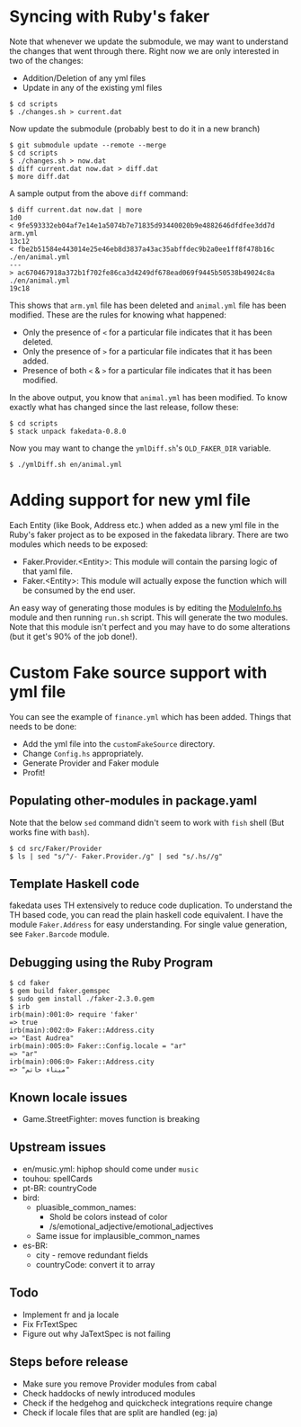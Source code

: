 # Syncing with Ruby's faker

Note that whenever we update the submodule, we may want to understand
the changes that went through there. Right now we are only interested
in two of the changes:
* Addition/Deletion of any yml files
* Update in any of the existing yml files

``` shellsession
$ cd scripts
$ ./changes.sh > current.dat
```

Now update the submodule (probably best to do it in a new branch)

``` shellsession
$ git submodule update --remote --merge
$ cd scripts
$ ./changes.sh > now.dat
$ diff current.dat now.dat > diff.dat
$ more diff.dat
```

A sample output from the above `diff` command:

``` shellsession
$ diff current.dat now.dat | more
1d0
< 9fe593332eb04af7e14e1a5074b7e71835d93440020b9e4882646dfdfee3dd7d  arm.yml
13c12
< fbe2b51584e443014e25e46eb8d3837a43ac35abffdec9b2a0ee1ff8f478b16c  ./en/animal.yml
---
> ac670467918a372b1f702fe86ca3d4249df678ead069f9445b50538b49024c8a  ./en/animal.yml
19c18
```

This shows that `arm.yml` file has been deleted and `animal.yml` file
has been modified. These are the rules for knowing what happened:
* Only the presence of `<` for a particular file indicates that it has
  been deleted.
* Only the presence of `>` for a particular file indicates that it has
  been added.
* Presence of both `<` & `>` for a particular file indicates that it
  has been modified.

In the above output, you know that `animal.yml` has been modified. To
know exactly what has changed since the last release, follow these:

``` shellsession
$ cd scripts
$ stack unpack fakedata-0.8.0
```

Now you may want to change the `ymlDiff.sh`'s `OLD_FAKER_DIR` variable.

``` shellsession
$ ./ymlDiff.sh en/animal.yml
```

# Adding support for new yml file

Each Entity (like Book, Address etc.) when added as a new yml file in
the Ruby's faker project as to be exposed in the fakedata
library. There are two modules which needs to be exposed:

* Faker.Provider.\<Entity\>: This module will contain the parsing
  logic of that yaml file.
* Faker.\<Entity\>: This module will actually expose the function
  which will be consumed by the end user.

An easy way of generating those modules is by editing the
[ModuleInfo.hs](./scripts/ModuleInfo.hs) module and then running
`run.sh` script. This will generate the two modules. Note that this
module isn't perfect and you may have to do some alterations (but it
get's 90% of the job done!).

# Custom Fake source support with yml file

You can see the example of `finance.yml` which has been added. Things
that needs to be done:
* Add the yml file into the `customFakeSource` directory.
* Change `Config.hs` appropriately.
* Generate Provider and Faker module
* Profit!

## Populating other-modules in package.yaml

Note that the below `sed` command didn't seem to work with `fish`
shell (But works fine with `bash`).

``` shellsession
$ cd src/Faker/Provider
$ ls | sed "s/^/- Faker.Provider./g" | sed "s/.hs//g"
```

## Template Haskell code

fakedata uses TH extensively to reduce code duplication. To understand
the TH based code, you can read the plain haskell code equivalent. I
have the module `Faker.Address` for easy understanding. For single
value generation, see `Faker.Barcode` module.

## Debugging using the Ruby Program

``` shellsession
$ cd faker
$ gem build faker.gemspec
$ sudo gem install ./faker-2.3.0.gem
$ irb
irb(main):001:0> require 'faker'
=> true
irb(main):002:0> Faker::Address.city
=> "East Audrea"
irb(main):005:0> Faker::Config.locale = "ar"
=> "ar"
irb(main):006:0> Faker::Address.city
=> "ميناء حاتم"
```

## Known locale issues

* Game.StreetFighter: moves function is breaking

## Upstream issues

- en/music.yml: hiphop should come under `music`
- touhou: spellCards
- pt-BR: countryCode
- bird:
  - pluasible_common_names:
    - Shold be colors instead of color
    - /s/emotional_adjective/emotional_adjectives
  - Same issue for implausible_common_names
- es-BR:
  - city - remove redundant fields
  - countryCode: convert it to array

## Todo

- Implement fr and ja locale
- Fix FrTextSpec
- Figure out why JaTextSpec is not failing

## Steps before release

* Make sure you remove Provider modules from cabal
* Check haddocks of newly introduced modules
* Check if the hedgehog and quickcheck integrations require change
* Check if locale files that are split are handled (eg: ja)
